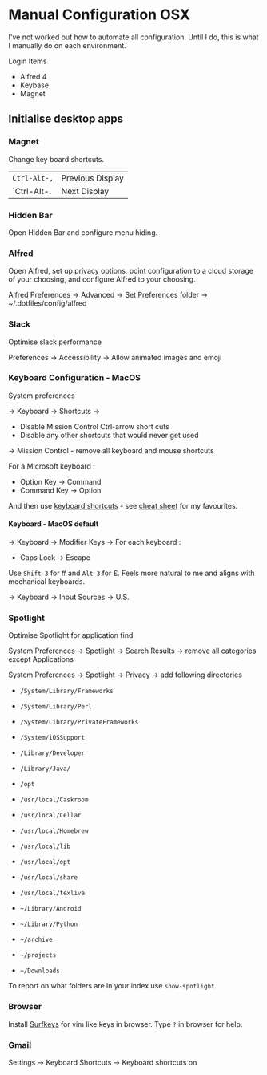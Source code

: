 # Manual Configuration OSX

I've not worked out how to automate all configuration. Until I do, this is what
I manually do on each environment.

Login Items

- Alfred 4
- Keybase
- Magnet

## Initialise desktop apps

### Magnet

Change key board shortcuts.

|              |                  |
| --           | --               |
| `Ctrl-Alt-,` | Previous Display |
| `Ctrl-Alt-.  | Next Display     |

### Hidden Bar

Open Hidden Bar and configure menu hiding.

### Alfred

Open Alfred, set up privacy options, point configuration to a cloud storage of
your choosing, and configure Alfred to your choosing.

Alfred Preferences -> Advanced -> Set Preferences folder ->
~/.dotfiles/config/alfred

### Slack

Optimise slack performance

Preferences -> Accessibility -> Allow animated images and emoji

### Keyboard Configuration - MacOS

System preferences

-> Keyboard -> Shortcuts ->

- Disable Mission Control Ctrl-arrow short cuts
- Disable any other shortcuts that would never get used

-> Mission Control - remove all keyboard and mouse shortcuts

For a Microsoft keyboard :

- Option Key -> Command
- Command Key -> Option

And then use [keyboard shortcuts](https://support.google.com/mail/answer/6594) -
see [cheat sheet](./docs/cheats/) for my favourites.

#### Keyboard - MacOS default

-> Keyboard -> Modifier Keys -> For each keyboard :

- Caps Lock -> Escape

Use `Shift-3` for # and `Alt-3` for £. Feels more natural to me and aligns with
mechanical keyboards.

-> Keyboard -> Input Sources -> U.S.

### Spotlight

Optimise Spotlight for application find.

System Preferences -> Spotlight -> Search Results -> remove all categories
except Applications

System Preferences -> Spotlight -> Privacy -> add following directories

- `/System/Library/Frameworks`
- `/System/Library/Perl`
- `/System/Library/PrivateFrameworks`
- `/System/iOSSupport`
- `/Library/Developer`
- `/Library/Java/`
- `/opt`
- `/usr/local/Caskroom`
- `/usr/local/Cellar`
- `/usr/local/Homebrew`
- `/usr/local/lib`
- `/usr/local/opt`
- `/usr/local/share`
- `/usr/local/texlive`

- `~/Library/Android`
- `~/Library/Python`

- `~/archive`
- `~/projects`
- `~/Downloads`

To report on what folders are in your index use `show-spotlight`.

### Browser

Install
[Surfkeys](https://chrome.google.com/webstore/detail/surfingkeys/gfbliohnnapiefjpjlpjnehglfpaknnc)
for vim like keys in browser. Type `?` in browser for help.

### Gmail

Settings -> Keyboard Shortcuts -> Keyboard shortcuts on
